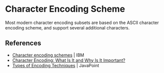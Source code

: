 # Character Encoding Scheme

Most modern character encoding subsets are based on the ASCII character encoding scheme, and support several additional characters.

## References

* [Character encoding schemes](https://www.ibm.com/docs/en/i/7.2?topic=types-character-encoding-schemes) | IBM
* [Character Encoding: What Is It and Why Is It Important?](https://www.motionpoint.com/blog/the-importance-of-character-encoding-website-translation-user-experience/)
* [Types of Encoding Techniques](https://www.javatpoint.com/types-of-encoding-techniques) | JavaPoint
